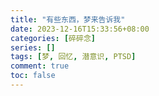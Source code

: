 ```yaml
---
title: "有些东西，梦来告诉我"
date: 2023-12-16T15:33:56+08:00
categories: [碎碎念]
series: []
tags: [梦, 回忆, 潜意识, PTSD]
comment: true
toc: false
---
```


